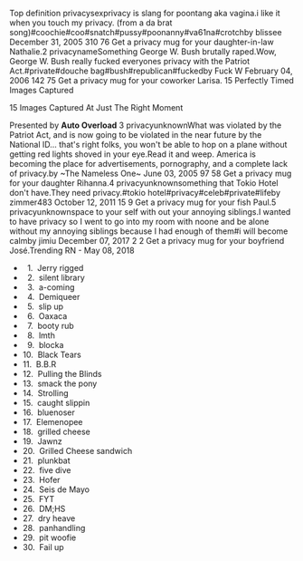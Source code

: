 Top definition privacysexprivacy is slang for poontang aka vagina.i like it when you touch my privacy. (from a da brat song)#coochie#coo#snatch#pussy#poonanny#va61na#crotchby blissee December 31, 2005 310 76 Get a privacy mug for your daughter-in-law Nathalie.2 privacynameSomething George W. Bush brutally raped.Wow, George W. Bush really fucked everyones privacy with the Patriot Act.#private#douche bag#bush#republican#fuckedby Fuck W February 04, 2006 142 75 Get a privacy mug for your coworker Larisa. 15 Perfectly Timed Images Captured

15 Images Captured At Just The Right Moment

Presented by **Auto Overload** 3 privacyunknownWhat was violated by the Patriot Act, and is now going to be violated in the near future by the National ID... that's right folks, you won't be able to hop on a plane without getting red lights shoved in your eye.Read it and weep. America is becoming the place for advertisements, pornography, and a complete lack of privacy.by ~The Nameless One~ June 03, 2005 97 58 Get a privacy mug for your daughter Rihanna.4 privacyunknownsomething that Tokio Hotel don't have.They need privacy.#tokio hotel#privacy#celeb#private#lifeby zimmer483 October 12, 2011 15 9 Get a privacy mug for your fish Paul.5 privacyunknownspace to your self with out your annoying siblings.I wanted to have privacy so I went to go into my room with noone and be alone without my annoying siblings because I had enough of them#i will become calmby jimiu December 07, 2017 2 2 Get a privacy mug for your boyfriend José.Trending RN - May 08, 2018

*     1.  Jerry rigged
*     2.  silent library
*     3.  a-coming
*     4.  Demiqueer
*     5.  slip up
*     6.  Oaxaca
*     7.  booty rub
*     8.  lmth
*     9.  blocka
*   10.  Black Tears
*   11.  B.B.R
*   12.  Pulling the Blinds
*   13.  smack the pony
*   14.  Strolling
*   15.  caught slippin
*   16.  bluenoser
*   17.  Elemenopee
*   18.  grilled cheese
*   19.  Jawnz
*   20.  Grilled Cheese sandwich
*   21.  plunkbat
*   22.  five dive
*   23.  Hofer
*   24.  Seis de Mayo
*   25.  FYT
*   26.  DM;HS
*   27.  dry heave
*   28.  panhandling
*   29.  pit woofie
*   30.  Fail up